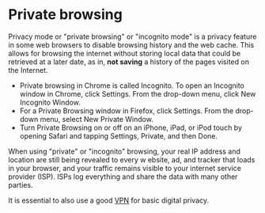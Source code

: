 # Private browsing

Privacy mode or "private browsing" or "incognito mode" is a privacy feature in some web browsers to disable browsing history and the web cache. This allows for browsing the internet without storing local data that could be retrieved at a later date, as in, **not saving** a history of the pages visited on the Internet. 

* Private browsing in Chrome is called Incognito. To open an Incognito window in Chrome, click Settings. From the drop-down menu, click New Incognito Window.
* For a Private Browsing window in Firefox, click Settings. From the drop-down menu, select New Private Window.
* Turn Private Browsing on or off on an iPhone, iPad, or iPod touch by opening Safari and tapping Settings, Private, and then Done.

When using "private" or "incognito" browsing, your real IP address and location are still being revealed to every w
ebsite, ad, and tracker that loads in your browser, and your traffic remains visible to your internet service provider 
(ISP). ISPs log everything and share the data with many other parties.

It is essential to also use a good [VPN](../traffic/vpn.md) for basic digital privacy.